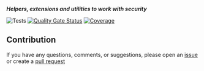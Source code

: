 ***Helpers, extensions and utilities to work with security***

![Tests](https://github.com/TechNobre/PowerUtils.Geolocation/actions/workflows/test-project.yml/badge.svg)
[![Quality Gate Status](https://sonarcloud.io/api/project_badges/measure?project=TechNobre_PowerUtils.Geolocation&metric=alert_status)](https://sonarcloud.io/summary/new_code?id=TechNobre_PowerUtils.Geolocation)
[![Coverage](https://sonarcloud.io/api/project_badges/measure?project=TechNobre_PowerUtils.Geolocation&metric=coverage)](https://sonarcloud.io/summary/new_code?id=TechNobre_PowerUtils.Geolocation)



## Contribution

If you have any questions, comments, or suggestions, please open an [issue](https://github.com/TechNobre/PowerUtils.Geolocation/issues/new/choose) or create a [pull request](https://github.com/TechNobre/PowerUtils.Geolocation/compare)